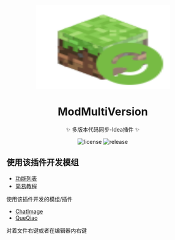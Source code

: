 <p align="center">
  <img src="https://raw.githubusercontent.com/kitUIN/ModMultiVersion/master/src/main/resources/META-INF/pluginIcon.svg" width="350" height="220" alt="ModMultiVersion"></a>
</p>
<div align="center">

# ModMultiVersion

✨ 多版本代码同步-Idea插件 ✨

</div>
<p align="center">
  <a>
    <img src="https://img.shields.io/badge/license-MIT-green" alt="license">
  </a>
  <a >
    <img  src="https://img.shields.io/github/v/release/kitUIN/ModMultiVersion" alt="release">
  </a>
</p>


## 使用该插件开发模组

- [功能列表](https://mod-multi-version-docs.vercel.app/api/)
- [简易教程](https://www.kituin.fun/text/minecraft/multi/02/)

使用该插件开发的模组/插件

- [ChatImage](https://github.com/kitUIN/ChatImage)
- [QueQiao](https://github.com/17TheWord/QueQiao)

对着文件右键或者在编辑器内右键
